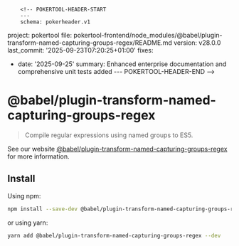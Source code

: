         <!-- POKERTOOL-HEADER-START
        ---
        schema: pokerheader.v1
project: pokertool
file: pokertool-frontend/node_modules/@babel/plugin-transform-named-capturing-groups-regex/README.md
version: v28.0.0
last_commit: '2025-09-23T07:20:25+01:00'
fixes:
- date: '2025-09-25'
  summary: Enhanced enterprise documentation and comprehensive unit tests added
        ---
        POKERTOOL-HEADER-END -->
# @babel/plugin-transform-named-capturing-groups-regex

> Compile regular expressions using named groups to ES5.

See our website [@babel/plugin-transform-named-capturing-groups-regex](https://babeljs.io/docs/babel-plugin-transform-named-capturing-groups-regex) for more information.

## Install

Using npm:

```sh
npm install --save-dev @babel/plugin-transform-named-capturing-groups-regex
```

or using yarn:

```sh
yarn add @babel/plugin-transform-named-capturing-groups-regex --dev
```
